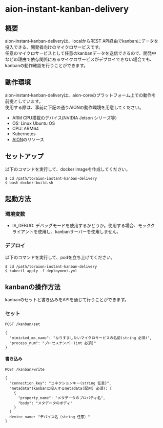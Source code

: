 # aion-instant-kanban-delivery
## 概要
aion-instant-kanban-deliveryは、localからREST API経由でkanbanにデータを投入できる、開発者向けのマイクロサービスです。   
任意のマイクロサービスとして任意のkanbanデータを送信できるので、開発中などの理由で依存関係にあるマイクロサービスがデプロイできない場合でも、kanbanの動作確認を行うことができます。

## 動作環境
aion-instant-kanban-deliveryは、aion-coreのプラットフォーム上での動作を前提としています。   
使用する際は、事前に下記の通りAIONの動作環境を用意してください。   
* ARM CPU搭載のデバイス(NVIDIA Jetson シリーズ等)   
* OS: Linux Ubuntu OS   
* CPU: ARM64   
* Kubernetes   
* [AION](https://github.com/latonaio/aion-core)のリソース  

## セットアップ
以下のコマンドを実行して、docker imageを作成してください。
```
$ cd /path/to/aion-instant-kanban-delivery
$ bash docker-build.sh
```

## 起動方法
### 環境変数
* IS_DEBUG: デバッグモードを使用するかどうか。使用する場合、モッククライアントを使用し、kanbanサーバーを使用しません。   

### デプロイ
以下のコマンドを実行して、podを立ち上げてください。
```
$ cd /path/to/aion-instant-kanban-delivery
$ kubectl apply -f deployment.yml
```

## kanbanの操作方法
kanbanのセットと書き込みをAPIを通じて行うことができます。

### セット
`POST /kanban/set`
```
{
  "mimicked_ms_name": "なりすましたいマイクロサービスの名前(string 必須)",
  "process_num": "プロセスナンバー(int 必須)"
}
```
#### 書き込み
`POST /kanban/write`
```
{
  "connection_key": "コネクションキー(string 任意)",
  "metadata"(kanbanに投入するmetadata(配列) 必須): [
    {
      "property_name": "メタデータのプロパティ名",
      "body": "メタデータのボディ"
    }
  ]
  device_name: "デバイス名（string 任意）"
}
```


